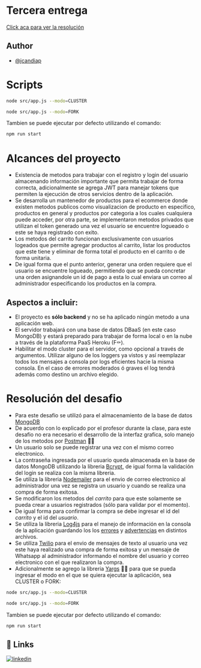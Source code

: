 # Tercera entrega
[Click aca para ver la resolución](#resolucion)
## Author
- [@jcandiap](https://github.com/jcandiap)
# Scripts
```bash
node src/app.js --modo=CLUSTER
```
```bash
node src/app.js --modo=FORK
```
Tambien se puede ejecutar por defecto utilizando el comando:
```bash
npm run start
```
# Alcances del proyecto
- Existencia de metodos para trabajar con el registro y login del usuario almacenando información importante que permita trabajar de forma correcta, adicionalmente se agrega JWT para manejar tokens que permiten la ejecución de otros servicios dentro de la aplicación.
- Se desarrolla un mantenedor de productos para el ecommerce donde existen metodos publicos como visualizacion de producto en especifico, productos en general y productos por categoria a los cuales cualquiera puede acceder, por otra parte, se implementaron metodos privados que utilizan el token generado una vez el usuario se encuentre logueado o este se haya registrado con exito.
- Los metodos del carrito funcionan exclusivamente con usuarios logeados que permite agregar productos al carrito, listar los productos que este tiene y eliminar de forma total el producto en el carrito o de forma unitaria.
- De igual forma que el punto anterior, generar una orden requiere que el usuario se encuentre logueado, permitiendo que se pueda concretar una orden asignandole un id de pago a esta lo cual enviara un correo al administrador especificando los productos en la compra.
## Aspectos a incluir:
- El proyecto es **sólo backend** y no se ha aplicado ningún metodo a una aplicación web.
- El servidor trabajará con una base de datos DBaaS (en este caso MongoDB) y estará preparado para trabajar de forma local o en la nube a través de la plataforma PaaS Heroku (F⚰).
- Habilitar el modo cluster para el servidor, como opcional a través de argumentos.
Utilizar alguno de los loggers ya vistos y así reemplazar todos los mensajes a consola por logs eficientes hacie la misma consola. En el caso de errores moderados ó graves el log tendrá además como destino un archivo elegido.

<a name="resolucion"></a>

# Resolución del desafio
- Para este desafio se utilizó para el almacenamiento de la base de datos [MongoDB](https://www.mongodb.com/)
- De acuerdo con lo explicado por el profesor durante la clase, para este desafio no era necesario el desarrollo de la interfaz grafica, solo manejo de los metodos por [Postman](https://api.postman.com/collections/6252878-bf1c0e51-0550-4298-8e59-853e5cfd4bda?access_key=PMAT-01GQ0B9YZW5JDPS0DTZPGDVEKT) 👨‍🚀
- Un usuario solo se puede registrar una vez con el mismo correo electronico.
- La contraseña ingresada por el usuario queda almacenada en la base de datos MongoDB utilizando la libreria [Bcrypt](https://www.npmjs.com/package/bcrypt), de igual forma la validación del login se realiza con la misma libreria.
- Se utiliza la libreria [Nodemailer](https://www.npmjs.com/package/nodemailer) para el envio de correo electronico al administrador una vez se registra un usuario y cuando se realiza una compra de forma exitosa.
- Se modificaron los metodos del *carrito* para que este solamente se pueda crear a usuarios registrados (sólo para validar por el momento).
- De igual forma para confirmar la compra se debe ingresar el id del *carrito* y el id del *usuario*.
- Se utiliza la libreria [Log4js](https://www.npmjs.com/package/log4js) para el manejo de información en la consola de la aplicación guardando los los [errores](https://github.com/jcandiap/proyecto-final-coderhouse/blob/main/error.log) y [advertencias](https://github.com/jcandiap/proyecto-final-coderhouse/blob/main/warn.log) en distintos archivos.
- Se utiliza [Twilio](https://www.npmjs.com/package/twilio) para el envio de mensajes de texto al usuario una vez este haya realizado una compra de forma exitosa y un mensaje de Whatsapp al administrador informando el nombre del usuario y correo electronico con el que realizaron la compra.
- Adicionalmente se agrego la libreria [Yargs](https://www.npmjs.com/package/yargs) 🏴‍☠️ para que se pueda ingresar el modo en el que se quiera ejecutar la aplicación, sea CLUSTER o FORK:
```bash
node src/app.js --modo=CLUSTER
```
```bash
node src/app.js --modo=FORK
```
Tambien se puede ejecutar por defecto utilizando el comando:
```bash
npm run start
```

## 🔗 Links
[![linkedin](https://img.shields.io/badge/linkedin-0A66C2?style=for-the-badge&logo=linkedin&logoColor=white)](https://www.linkedin.com/in/jcandiap/)